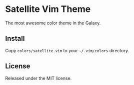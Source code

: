 Satellite Vim Theme
===================

The most awesome color theme in the Galaxy.


Install
-------

Copy `colors/satellite.vim` to your `~/.vim/colors` directory.


License
-------

Released under the MIT license.
